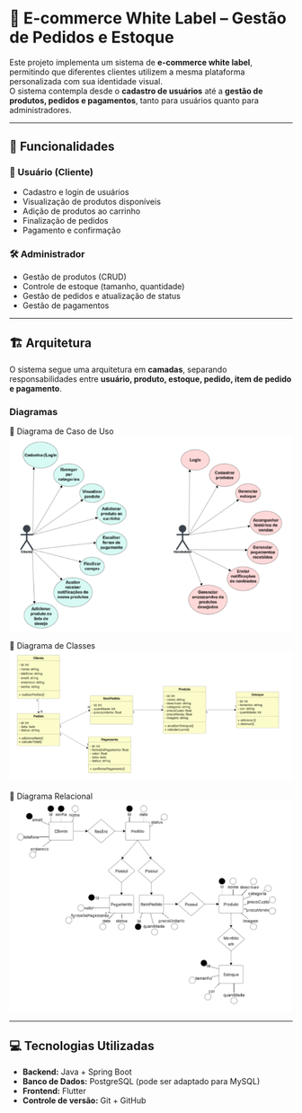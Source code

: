 # 🛒 E-commerce White Label – Gestão de Pedidos e Estoque

Este projeto implementa um sistema de **e-commerce white label**, permitindo que diferentes clientes utilizem a mesma plataforma personalizada com sua identidade visual.  
O sistema contempla desde o **cadastro de usuários** até a **gestão de produtos, pedidos e pagamentos**, tanto para usuários quanto para administradores.

---

## 📌 Funcionalidades

### 👤 Usuário (Cliente)
- Cadastro e login de usuários
- Visualização de produtos disponíveis
- Adição de produtos ao carrinho
- Finalização de pedidos
- Pagamento e confirmação

### 🛠️ Administrador
- Gestão de produtos (CRUD)
- Controle de estoque (tamanho, quantidade)
- Gestão de pedidos e atualização de status
- Gestão de pagamentos

---

## 🏗️ Arquitetura

O sistema segue uma arquitetura em **camadas**, separando responsabilidades entre **usuário, produto, estoque, pedido, item de pedido e pagamento**.

### Diagramas

📌 Diagrama de Caso de Uso 
![Diagrama de Caso de Uso](./images/DiagramaCasoDeUso.png)

📌 Diagrama de Classes  
![Diagrama de Classes](./images/DiagramaDeClasse.png)

📌 Diagrama Relacional  
![Diagrama Relacional](./images/DiagramaRelacional.png)

---

## 💻 Tecnologias Utilizadas

- **Backend:** Java + Spring Boot
- **Banco de Dados:** PostgreSQL (pode ser adaptado para MySQL)
- **Frontend:** Flutter
- **Controle de versão:** Git + GitHub
